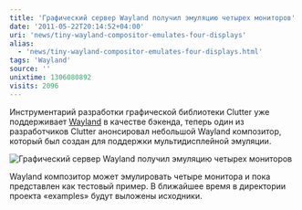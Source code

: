 ```yaml
---
title: 'Графический сервер Wayland получил эмуляцию четырех мониторов'
date: '2011-05-22T20:14:52+04:00'
uri: 'news/tiny-wayland-compositor-emulates-four-displays'
alias: 
  - 'news/tiny-wayland-compositor-emulates-four-displays.html'
tags: 'Wayland'
source: ''
unixtime: 1306080892
visits: 2096
---
```

Инструментарий разработки графической библиотеки Clutter уже поддерживает [Wayland](news/wayland-snapshot-available-for-ubuntu-11-04) в качестве бэкенда, теперь один из разработчиков Clutter анонсировал небольшой Wayland композитор, который был создан для поддержки мультидисплейной эмуляции.

![Графический сервер Wayland получил эмуляцию четырех мониторов](img/2011/05/22/20-00/wayland-5747148272-o.jpg)

Wayland композитор может эмулировать четыре монитора и пока представлен как тестовый пример. В ближайшее время в директории проекта «examples» будут выложены исходники.
